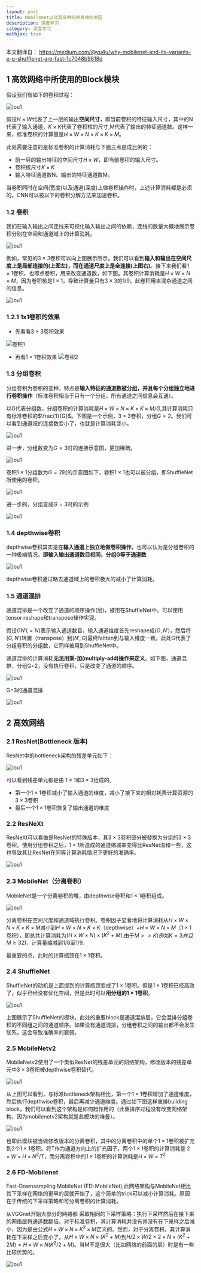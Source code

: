 ```yaml
---
layout: post
title: Mobilenet以及其变种网络高效的原因
description: 深度学习
category: 深度学习
mathjax: true
---
```

本文翻译自： https://medium.com/@yu4u/why-mobilenet-and-its-variants-e-g-shufflenet-are-fast-1c7048b9618d

## 1 高效网络中所使用的Block模块

假设我们有如下的卷积过程：

![iou1](/images/blog/effient-smallnet-1.png)

假设$H\times W$代表了上一层的输出**空间尺寸**，即当前卷积的特征输入尺寸，其中的N代表了输入通道，$K\times K$代表了卷积核的尺寸,M代表了输出的特征通道数。这样一来，标准卷积的计算量是$H\times W\times N\times K\times K\times M$。

此处需要注意的是标准卷积的计算消耗与下面三点是成比例的：

+ 前一层的输出特征的空间尺寸$H\times W$，即当前卷积的输入尺寸。
+ 卷积核尺寸$K\times K$
+ 输入特征通道数N、输出的特征通道数M。

当卷积同时在空间(宽度)以及通道(深度)上做卷积操作时，上述计算消耗都是必须的。CNN可以被以下的卷积分解方法来加速卷积。

### 1.2 卷积

我们在输入输出之间连线来可视化输入输出之间的依赖，连线的数量大概地展示卷积分别在空间和通道域上的计算消耗。

![iou1](/images/blog/effient-smallnet-2.png)

例如，常见的$3\times3$卷积可以向上图展示所示。我们可以看到**输入和输出在空间尺度上是局部连接的(上图左)，而在通道尺度上是全连接(上图右)**。接下来我们看$1\times1$卷积，也即点卷积，用来改变通道数，如下图。其卷积计算消耗是$H\times W\times N\times M$，因为卷积核是$1\times1$，导致计算量只有$3\times3$的1/9。此卷积用来混杂通道之间的信息。

![iou1](/images/blog/effient-smallnet-3.png)

### 1.2.1 1x1卷积的效果

+ 先看看$3\times 3$卷积效果

![卷积1](/images/blog/small_effient_3x3.gif)

+ 再看$1\times 1$卷积效果
![卷积2](/images/blog/small_effient_1x1.gif)

### 1.3 分组卷积

分组卷积为卷积的变种，特点是**输入特征的通道数被分组，并且每个分组独立地进行卷积操作**（标准卷积相当于只有一个分组，所有通道之间信息会互通）。

以G代表分组数，分组卷积的计算消耗是$H\times W\times N\times K\times K\times M/G$,其计算消耗只有标准卷积的$\frac{1}{G}$。下图是一个示例，$3\times3$卷积，分组$G=2$。我们可以看到通道域的连接数变小了，也就是计算消耗变小。

![iou1](/images/blog/effient-smallnet-4.png)

进一步，分组数变为$G=3$时的连接示意图，更加稀疏。

![iou1](/images/blog/effient-smallnet-5.png)

卷积$1\times1$分组数为$G=2$时的示意图如下，卷积$1\times 1$也可以被分组，即ShuffleNet所使用的卷积。

![iou1](/images/blog/effient-smallnet-6.png)

进一步的，分组变成$G=3$时的示例

![iou1](/images/blog/effient-smallnet-7.png)


### 1.4 depthwise卷积

depthwise卷积其实是在**输入通道上独立地做卷积操作**，也可以认为是分组卷积的一种极端情况，**即输入输出通道数目相同，分组G等于通道数**

![iou1](/images/blog/effient-smallnet-8.png)

depthwise卷积通过略去通道域上的卷积极大的减小了计算消耗。

### 1.5 通道混排

通道混排是一个改变了通道的顺序操作(层)，被用在ShuffleNet中。可以使用tensor reshape和transpose操作实现。

假设$GN'(=N)$表示输入通道数目，输入通道维度首先reshape成$(G,N')$，然后将$(G,N')$转置（transpose）到$(N',G)$最终faltten到与输入维度一致。此处G代表了分组卷积的分组数，它同样被用到ShuffleNet中。

通道混排的计算消耗**无法用乘-加(multiply-add)操作来定义**。如下图，通道混排，分组G=2，没有执行卷积，只是改变了通道的顺序。

![iou1](/images/blog/effient-smallnet-9.png)

G=3的通道混排

![iou1](/images/blog/effient-smallnet-10.png)


## 2 高效网络

### 2.1 ResNet(Bottleneck 版本)

ResNet中的bottleneck架构的残差单元如下：

![iou1](/images/blog/effient-smallnet-11.png)

可以看到残差单元都是由 $1\times1$和$3\times3$组成的。
+ 第一个$1\times1$卷积减小了输入通道的维度，减小了接下来的相对耗费计算资源的$3\times3$卷积
+ 最后一个$1\times1$卷积恢复了输出通道的维度

### 2.2 ResNeXt

ResNeXt可以看做是ResNet的特殊版本，其$3\times3$卷积部分被替换为分组的$3\times3$卷积。使用分组卷积之后，$1\times1$所造成的通道缩减率变得比ResNet温和一些，这也导致其比ResNet在同等计算消耗情况下更好的准确率。

![iou1](/images/blog/effient-smallnet-12.png)

### 2.3 MobileNet（分离卷积）

MobileNet是一个分离卷积的堆，由depthwise卷积和$1\times1$卷积组成。

![iou1](/images/blog/effient-smallnet-13.png)

分离卷积在空间尺度和通道域执行卷积。卷积因子显著地将计算消耗从$H\times W\times N\times K\times K\times M$减小到$H\times W\times N\times K\times K$（depthwise）+$H\times W\times N\times M$（$1\times1$卷积），即总共计算消耗为$(H\times W\times N)\times(K^2+M)$.由于$M>>K(例如 K=3并且M\ge 32)$，计算量缩减到1/8至1/9.

最重要的点，此时的计算瓶颈在$1\times1$卷积。

### 2.4 ShuffleNet

ShuffleNet的动机是上面提到的计算瓶颈变成了$1\times1$卷积。但是$1\times1$卷积已经高效了，似乎已经没有优化空间，但是此时可以**用分组的$1\times1$卷积**。

![iou1](/images/blog/effient-smallnet-14.png)

上图展示了ShuffleNet的模块，此处的重要block是通道混排层，它会混排分组卷积的不同组之间的通道顺序。如果没有通道混排，分组卷积之间的输出都不会发生联系，这会导致准确率的衰弱。

### 2.5 MobileNetv2

MobileNetv2使用了一个类似ResNet的残差单元的网络架构，修改版本的残差单元中$3\times3$卷积被depthwise卷积替代。

![iou1](/images/blog/effient-smallnet-15.png)

从上图可以看到，与标准bottleneck架构相比，第一个$1\times1$卷积增加了通道维度，然后执行depthwise卷积，最后再减少通道维度。通过如下图这样重排building block，我们可以看到这个架构是如何起作用的（此重排序过程没有改变网络架构，因为mobilenetv2架构就是此模块的堆叠）。

![iou1](/images/blog/effient-smallnet-16.png)

也即此模块被当做修改版本的分离卷积，其中的分离卷积中的单个$1\times1$卷积被扩充到2个$1\times1$卷积。将T作为通道方向上的扩充因子，两个$1\times1$卷积的计算消耗是 $2\times W\times H\times N^2/T$，而分离卷积中的$1\times1$卷积的计算消耗是$H\times W\times T^2$

### 2.6 FD-Mobilenet

 Fast-Downsampling MobileNet (FD-MobileNet),此网络架构与MobileNet相比其下采样在网络的更早的层就开始了，这个简单的trick可以减小计算消耗。原因在于传统的下采样策略和可分离卷积的计算消耗。

从VGGnet开始大部分的网络都 采取相同的下采样策略：执行下采样然后在接下来的网络层将通道数翻倍。对于标准卷积，其计算消耗并没有并没有在下采样之后减小，因为是由公式$H\times W\times N\times K^2\times M$定义的。然而，对于分离卷积，其计算消耗在下采样之后变小了，从$H\times W\times N\times(K^2+M)$到$H/2\times W/2\times 2\times N\times(K^2+2M)=H\times W\times N(K^2/2+M)$。当M不是很大（比如网络的前面的层）时是有一些比较优势的。

![iou1](/images/blog/effient-smallnet-17.png)


